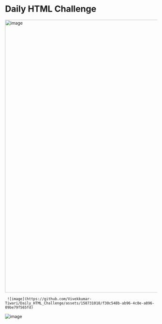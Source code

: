 
  # Daily HTML Challenge
  
   <img width="1835" height="900" alt="image" src="https://github.com/user-attachments/assets/3fad095b-0276-44db-a23e-df6ba1959bb0" />

     ![image](https://github.com/Vivekkumar-Tiwari/Daily_HTML_Challenge/assets/158731018/f30c548b-ab96-4c8e-a896-09be79f565fd)
   
   ![image](https://github.com/Vivekkumar-Tiwari/Daily_HTML_Challenge/assets/158731018/11812217-8b3e-4c66-a680-a12dfc901a52)
 
  

